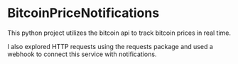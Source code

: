 # BitcoinPriceNotifications
This python project utilizes the bitcoin api to track bitcoin prices in real time. 

I also explored HTTP requests using the requests package and used a webhook to connect this service with notifications.
